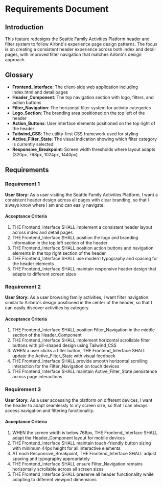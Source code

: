 # Requirements Document

## Introduction

This feature redesigns the Seattle Family Activities Platform header and filter system to follow Airbnb's experience page design patterns. The focus is on creating a consistent header experience across both index and detail pages, with improved filter navigation that matches Airbnb's design approach.

## Glossary

- **Frontend_Interface**: The client-side web application including index.html and detail pages
- **Header_Component**: The top navigation section with logo, filters, and action buttons
- **Filter_Navigation**: The horizontal filter system for activity categories
- **Logo_Section**: The branding area positioned on the top left of the header
- **Action_Buttons**: User interface elements positioned on the top right of the header
- **Tailwind_CSS**: The utility-first CSS framework used for styling
- **Active_Filter_State**: The visual indication showing which filter category is currently selected
- **Responsive_Breakpoint**: Screen width thresholds where layout adapts (320px, 768px, 1024px, 1440px)

## Requirements

### Requirement 1

**User Story:** As a user visiting the Seattle Family Activities Platform, I want a consistent header design across all pages with clear branding, so that I always know where I am and can easily navigate.

#### Acceptance Criteria

1. THE Frontend_Interface SHALL implement a consistent header layout across index and detail pages
2. THE Frontend_Interface SHALL position the logo and branding information in the top left section of the header
3. THE Frontend_Interface SHALL position action buttons and navigation elements in the top right section of the header
4. THE Frontend_Interface SHALL use modern typography and spacing for the header elements
5. THE Frontend_Interface SHALL maintain responsive header design that adapts to different screen sizes

### Requirement 2

**User Story:** As a user browsing family activities, I want filter navigation similar to Airbnb's design positioned in the center of the header, so that I can easily discover activities by category.

#### Acceptance Criteria

1. THE Frontend_Interface SHALL position Filter_Navigation in the middle section of the Header_Component
2. THE Frontend_Interface SHALL implement horizontal scrollable filter buttons with pill-shaped design using Tailwind_CSS
3. WHEN a user clicks a filter button, THE Frontend_Interface SHALL update the Active_Filter_State with visual feedback
4. THE Frontend_Interface SHALL provide smooth horizontal scrolling interaction for the Filter_Navigation on touch devices
5. THE Frontend_Interface SHALL maintain Active_Filter_State persistence across page interactions

### Requirement 3

**User Story:** As a user accessing the platform on different devices, I want the header to adapt seamlessly to my screen size, so that I can always access navigation and filtering functionality.

#### Acceptance Criteria

1. WHEN the screen width is below 768px, THE Frontend_Interface SHALL adapt the Header_Component layout for mobile devices
2. THE Frontend_Interface SHALL maintain touch-friendly button sizing with minimum 44px height for all interactive elements
3. AT each Responsive_Breakpoint, THE Frontend_Interface SHALL adjust spacing and typography appropriately
4. THE Frontend_Interface SHALL ensure Filter_Navigation remains horizontally scrollable across all screen sizes
5. THE Frontend_Interface SHALL preserve all header functionality while adapting to different viewport dimensions
